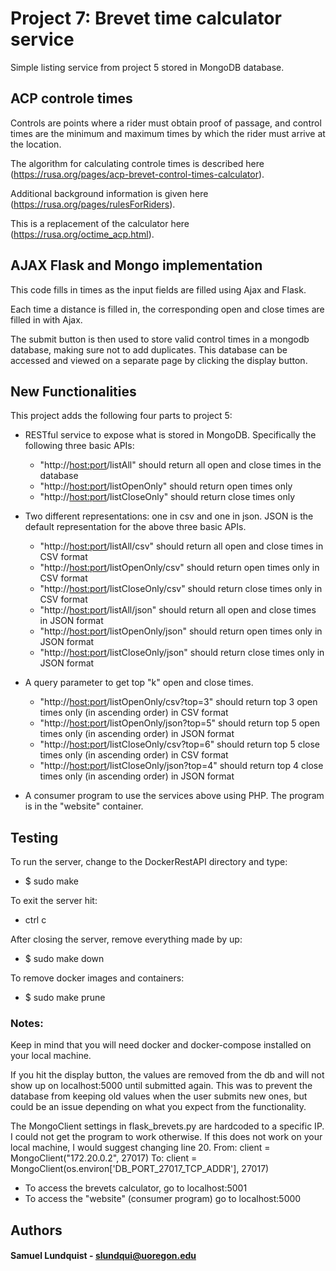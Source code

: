 # Project 7: Brevet time calculator service

Simple listing service from project 5 stored in MongoDB database.

## ACP controle times

Controls are points where a rider must obtain proof of passage, and control times are the minimum and maximum times by which the rider must arrive at the location.

The algorithm for calculating controle times is described here (https://rusa.org/pages/acp-brevet-control-times-calculator).

Additional background information is given here (https://rusa.org/pages/rulesForRiders).  

This is a replacement of the calculator here (https://rusa.org/octime_acp.html).

## AJAX Flask and Mongo implementation

This code fills in times as the input fields are filled using Ajax and Flask.

Each time a distance is filled in, the corresponding open and close times are filled in with Ajax.

The submit button is then used to store valid control times in a mongodb database, making sure not to add duplicates. This database can be accessed and viewed on a separate page by clicking the display button.

## New Functionalities

This project adds the following four parts to project 5:

* RESTful service to expose what is stored in MongoDB. Specifically the following three basic APIs:
    * "http://<host:port>/listAll" should return all open and close times in the database
    * "http://<host:port>/listOpenOnly" should return open times only
    * "http://<host:port>/listCloseOnly" should return close times only

* Two different representations: one in csv and one in json. JSON is the default representation for the above three basic APIs.
    * "http://<host:port>/listAll/csv" should return all open and close times in CSV format
    * "http://<host:port>/listOpenOnly/csv" should return open times only in CSV format
    * "http://<host:port>/listCloseOnly/csv" should return close times only in CSV format
    * "http://<host:port>/listAll/json" should return all open and close times in JSON format
    * "http://<host:port>/listOpenOnly/json" should return open times only in JSON format
    * "http://<host:port>/listCloseOnly/json" should return close times only in JSON format

* A query parameter to get top "k" open and close times.

    * "http://<host:port>/listOpenOnly/csv?top=3" should return top 3 open times only (in ascending order) in CSV format
    * "http://<host:port>/listOpenOnly/json?top=5" should return top 5 open times only (in ascending order) in JSON format
    * "http://<host:port>/listCloseOnly/csv?top=6" should return top 5 close times only (in ascending order) in CSV format
    * "http://<host:port>/listCloseOnly/json?top=4" should return top 4 close times only (in ascending order) in JSON format

* A consumer program to use the services above using PHP. The program is in the "website" container.

## Testing

To run the server, change to the DockerRestAPI directory and type:

- $ sudo make

To exit the server hit:

- ctrl c

After closing the server, remove everything made by up:

- $ sudo make down

To remove docker images and containers:

- $ sudo make prune

### Notes:

Keep in mind that you will need docker and docker-compose installed on your local machine.

If you hit the display button, the values are removed from the db and will not show up on localhost:5000 until submitted again. This was to prevent the database from keeping old values when the user submits new ones, but could be an issue depending on what you expect from the functionality.

The MongoClient settings in flask_brevets.py are hardcoded to a specific IP. I could not get the program to work otherwise. If this does not work on your local machine, I would suggest changing line 20.
From:
client = MongoClient("172.20.0.2", 27017)
To:
client = MongoClient(os.environ['DB_PORT_27017_TCP_ADDR'], 27017)

- To access the brevets calculator, go to localhost:5001
- To access the "website" (consumer program) go to localhost:5000

## Authors

#### Samuel Lundquist - slundqui@uoregon.edu
